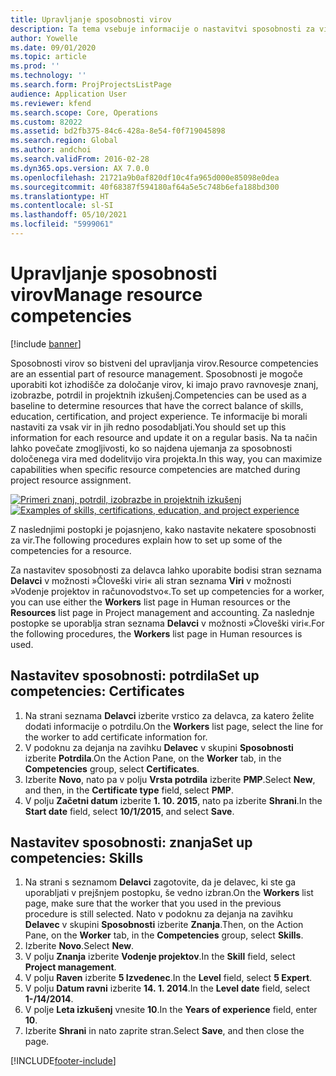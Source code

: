 ```yaml
---
title: Upravljanje sposobnosti virov
description: Ta tema vsebuje informacije o nastavitvi sposobnosti za vire projekta.
author: Yowelle
ms.date: 09/01/2020
ms.topic: article
ms.prod: ''
ms.technology: ''
ms.search.form: ProjProjectsListPage
audience: Application User
ms.reviewer: kfend
ms.search.scope: Core, Operations
ms.custom: 82022
ms.assetid: bd2fb375-84c6-428a-8e54-f0f719045898
ms.search.region: Global
ms.author: andchoi
ms.search.validFrom: 2016-02-28
ms.dyn365.ops.version: AX 7.0.0
ms.openlocfilehash: 21721a9b0af820df10c4fa965d000e85098e0dea
ms.sourcegitcommit: 40f68387f594180af64a5e5c748b6efa188bd300
ms.translationtype: HT
ms.contentlocale: sl-SI
ms.lasthandoff: 05/10/2021
ms.locfileid: "5999061"
---
```

# <a name="manage-resource-competencies"></a><span data-ttu-id="70871-103">Upravljanje sposobnosti virov</span><span class="sxs-lookup"><span data-stu-id="70871-103">Manage resource competencies</span></span>

[!include [banner](../includes/banner.md)]

<span data-ttu-id="70871-104">Sposobnosti virov so bistveni del upravljanja virov.</span><span class="sxs-lookup"><span data-stu-id="70871-104">Resource competencies are an essential part of resource management.</span></span> <span data-ttu-id="70871-105">Sposobnosti je mogoče uporabiti kot izhodišče za določanje virov, ki imajo pravo ravnovesje znanj, izobrazbe, potrdil in projektnih izkušenj.</span><span class="sxs-lookup"><span data-stu-id="70871-105">Competencies can be used as a baseline to determine resources that have the correct balance of skills, education, certification, and project experience.</span></span> <span data-ttu-id="70871-106">Te informacije bi morali nastaviti za vsak vir in jih redno posodabljati.</span><span class="sxs-lookup"><span data-stu-id="70871-106">You should set up this information for each resource and update it on a regular basis.</span></span> <span data-ttu-id="70871-107">Na ta način lahko povečate zmogljivosti, ko so najdena ujemanja za sposobnosti določenega vira med dodelitvijo vira projekta.</span><span class="sxs-lookup"><span data-stu-id="70871-107">In this way, you can maximize capabilities when specific resource competencies are matched during project resource assignment.</span></span>

<span data-ttu-id="70871-108">[![Primeri znanj, potrdil, izobrazbe in projektnih izkušenj](./media/projectresourcing06-1024x383.jpg)](./media/projectresourcing06.jpg)</span><span class="sxs-lookup"><span data-stu-id="70871-108">[![Examples of skills, certifications, education, and project experience](./media/projectresourcing06-1024x383.jpg)](./media/projectresourcing06.jpg)</span></span>

<span data-ttu-id="70871-109">Z naslednjimi postopki je pojasnjeno, kako nastavite nekatere sposobnosti za vir.</span><span class="sxs-lookup"><span data-stu-id="70871-109">The following procedures explain how to set up some of the competencies for a resource.</span></span>

<span data-ttu-id="70871-110">Za nastavitev sposobnosti za delavca lahko uporabite bodisi stran seznama **Delavci** v možnosti »Človeški viri« ali stran seznama **Viri** v možnosti »Vodenje projektov in računovodstvo«.</span><span class="sxs-lookup"><span data-stu-id="70871-110">To set up competencies for a worker, you can use either the **Workers** list page in Human resources or the **Resources** list page in Project management and accounting.</span></span> <span data-ttu-id="70871-111">Za naslednje postopke se uporablja stran seznama **Delavci** v možnosti »Človeški viri«.</span><span class="sxs-lookup"><span data-stu-id="70871-111">For the following procedures, the **Workers** list page in Human resources is used.</span></span>

## <a name="set-up-competencies-certificates"></a><span data-ttu-id="70871-112">Nastavitev sposobnosti: potrdila</span><span class="sxs-lookup"><span data-stu-id="70871-112">Set up competencies: Certificates</span></span>

1. <span data-ttu-id="70871-113">Na strani seznama **Delavci** izberite vrstico za delavca, za katero želite dodati informacije o potrdilu.</span><span class="sxs-lookup"><span data-stu-id="70871-113">On the **Workers** list page, select the line for the worker to add certificate information for.</span></span>
2. <span data-ttu-id="70871-114">V podoknu za dejanja na zavihku **Delavec** v skupini **Sposobnosti** izberite **Potrdila**.</span><span class="sxs-lookup"><span data-stu-id="70871-114">On the Action Pane, on the **Worker** tab, in the **Competencies** group, select **Certificates**.</span></span>
3. <span data-ttu-id="70871-115">Izberite **Novo**, nato pa v polju **Vrsta potrdila** izberite **PMP**.</span><span class="sxs-lookup"><span data-stu-id="70871-115">Select **New**, and then, in the **Certificate type** field, select **PMP**.</span></span>
4. <span data-ttu-id="70871-116">V polju **Začetni datum** izberite **1. 10. 2015**, nato pa izberite **Shrani**.</span><span class="sxs-lookup"><span data-stu-id="70871-116">In the **Start date** field, select **10/1/2015**, and select **Save**.</span></span>

## <a name="set-up-competencies-skills"></a><span data-ttu-id="70871-117">Nastavitev sposobnosti: znanja</span><span class="sxs-lookup"><span data-stu-id="70871-117">Set up competencies: Skills</span></span>

1. <span data-ttu-id="70871-118">Na strani s seznamom **Delavci** zagotovite, da je delavec, ki ste ga uporabljati v prejšnjem postopku, še vedno izbran.</span><span class="sxs-lookup"><span data-stu-id="70871-118">On the **Workers** list page, make sure that the worker that you used in the previous procedure is still selected.</span></span> <span data-ttu-id="70871-119">Nato v podoknu za dejanja na zavihku **Delavec** v skupini **Sposobnosti** izberite **Znanja**.</span><span class="sxs-lookup"><span data-stu-id="70871-119">Then, on the Action Pane, on the **Worker** tab, in the **Competencies** group, select **Skills**.</span></span>
2. <span data-ttu-id="70871-120">Izberite **Novo**.</span><span class="sxs-lookup"><span data-stu-id="70871-120">Select **New**.</span></span>
3. <span data-ttu-id="70871-121">V polju **Znanja** izberite **Vodenje projektov**.</span><span class="sxs-lookup"><span data-stu-id="70871-121">In the **Skill** field, select **Project management**.</span></span>
4. <span data-ttu-id="70871-122">V polju **Raven** izberite **5 Izvedenec**.</span><span class="sxs-lookup"><span data-stu-id="70871-122">In the **Level** field, select **5 Expert**.</span></span>
5. <span data-ttu-id="70871-123">V polju **Datum ravni** izberite **14. 1. 2014**.</span><span class="sxs-lookup"><span data-stu-id="70871-123">In the **Level date** field, select **1-/14/2014**.</span></span>
6. <span data-ttu-id="70871-124">V polje **Leta izkušenj** vnesite **10**.</span><span class="sxs-lookup"><span data-stu-id="70871-124">In the **Years of experience** field, enter **10**.</span></span>
7. <span data-ttu-id="70871-125">Izberite **Shrani** in nato zaprite stran.</span><span class="sxs-lookup"><span data-stu-id="70871-125">Select **Save**, and then close the page.</span></span>


[!INCLUDE[footer-include](../includes/footer-banner.md)]